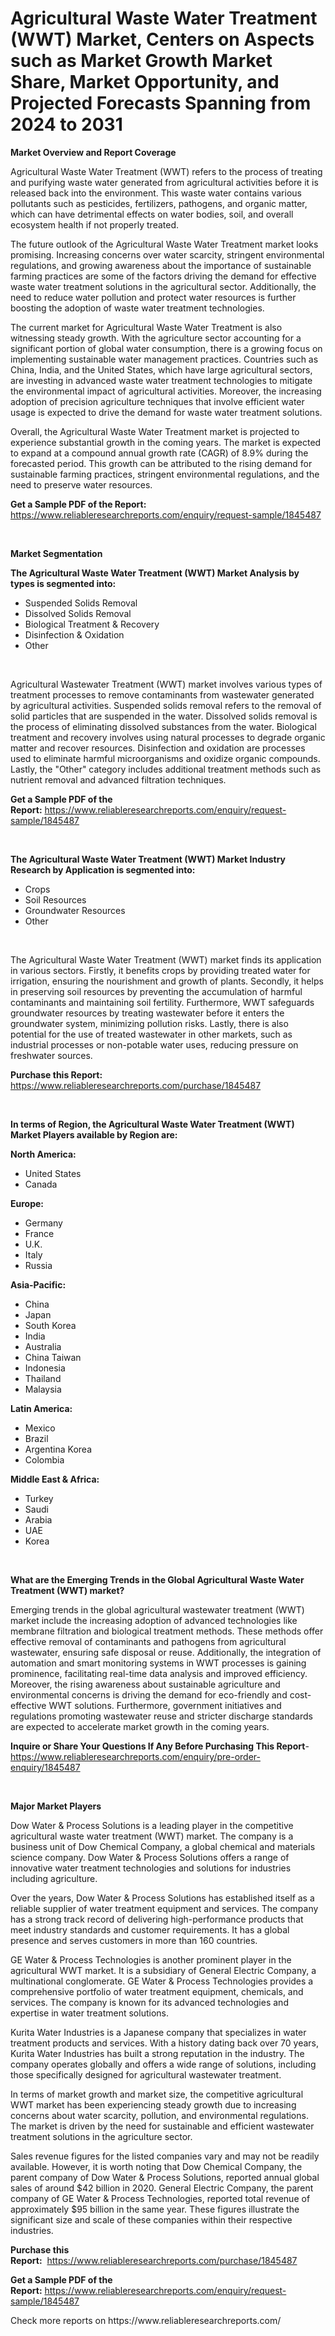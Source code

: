 <p><h1>Agricultural Waste Water Treatment (WWT) Market, Centers on Aspects such as Market Growth Market Share, Market Opportunity, and Projected Forecasts Spanning from 2024 to 2031</h1></p><p><strong>Market Overview and Report Coverage</strong></p>
<p><p>Agricultural Waste Water Treatment (WWT) refers to the process of treating and purifying waste water generated from agricultural activities before it is released back into the environment. This waste water contains various pollutants such as pesticides, fertilizers, pathogens, and organic matter, which can have detrimental effects on water bodies, soil, and overall ecosystem health if not properly treated.</p><p>The future outlook of the Agricultural Waste Water Treatment market looks promising. Increasing concerns over water scarcity, stringent environmental regulations, and growing awareness about the importance of sustainable farming practices are some of the factors driving the demand for effective waste water treatment solutions in the agricultural sector. Additionally, the need to reduce water pollution and protect water resources is further boosting the adoption of waste water treatment technologies.</p><p>The current market for Agricultural Waste Water Treatment is also witnessing steady growth. With the agriculture sector accounting for a significant portion of global water consumption, there is a growing focus on implementing sustainable water management practices. Countries such as China, India, and the United States, which have large agricultural sectors, are investing in advanced waste water treatment technologies to mitigate the environmental impact of agricultural activities. Moreover, the increasing adoption of precision agriculture techniques that involve efficient water usage is expected to drive the demand for waste water treatment solutions.</p><p>Overall, the Agricultural Waste Water Treatment market is projected to experience substantial growth in the coming years. The market is expected to expand at a compound annual growth rate (CAGR) of 8.9% during the forecasted period. This growth can be attributed to the rising demand for sustainable farming practices, stringent environmental regulations, and the need to preserve water resources.</p></p>
<p><strong>Get a Sample PDF of the Report:</strong> <a href="https://www.reliableresearchreports.com/enquiry/request-sample/1845487">https://www.reliableresearchreports.com/enquiry/request-sample/1845487</a></p>
<p>&nbsp;</p>
<p><strong>Market Segmentation</strong></p>
<p><strong>The Agricultural Waste Water Treatment (WWT) Market Analysis by types is segmented into:</strong></p>
<p><ul><li>Suspended Solids Removal</li><li>Dissolved Solids Removal</li><li>Biological Treatment & Recovery</li><li>Disinfection & Oxidation</li><li>Other</li></ul></p>
<p>&nbsp;</p>
<p><p>Agricultural Wastewater Treatment (WWT) market involves various types of treatment processes to remove contaminants from wastewater generated by agricultural activities. Suspended solids removal refers to the removal of solid particles that are suspended in the water. Dissolved solids removal is the process of eliminating dissolved substances from the water. Biological treatment and recovery involves using natural processes to degrade organic matter and recover resources. Disinfection and oxidation are processes used to eliminate harmful microorganisms and oxidize organic compounds. Lastly, the "Other" category includes additional treatment methods such as nutrient removal and advanced filtration techniques.</p></p>
<p><strong>Get a Sample PDF of the Report:</strong>&nbsp;<a href="https://www.reliableresearchreports.com/enquiry/request-sample/1845487">https://www.reliableresearchreports.com/enquiry/request-sample/1845487</a></p>
<p>&nbsp;</p>
<p><strong>The Agricultural Waste Water Treatment (WWT) Market Industry Research by Application is segmented into:</strong></p>
<p><ul><li>Crops</li><li>Soil Resources</li><li>Groundwater Resources</li><li>Other</li></ul></p>
<p>&nbsp;</p>
<p><p>The Agricultural Waste Water Treatment (WWT) market finds its application in various sectors. Firstly, it benefits crops by providing treated water for irrigation, ensuring the nourishment and growth of plants. Secondly, it helps in preserving soil resources by preventing the accumulation of harmful contaminants and maintaining soil fertility. Furthermore, WWT safeguards groundwater resources by treating wastewater before it enters the groundwater system, minimizing pollution risks. Lastly, there is also potential for the use of treated wastewater in other markets, such as industrial processes or non-potable water uses, reducing pressure on freshwater sources.</p></p>
<p><strong>Purchase this Report:</strong>&nbsp; <a href="https://www.reliableresearchreports.com/purchase/1845487">https://www.reliableresearchreports.com/purchase/1845487</a></p>
<p>&nbsp;</p>
<p><strong>In terms of Region, the Agricultural Waste Water Treatment (WWT) Market Players available by Region are:</strong></p>
<p>
    <p> <strong> North America: </strong>
        <ul>
            <li>United States</li>
            <li>Canada</li>
        </ul>
        </p> 
    <p> <strong> Europe: </strong>
        <ul>
            <li>Germany</li>
            <li>France</li>
            <li>U.K.</li>
            <li>Italy</li>
            <li>Russia</li>
        </ul>
        </p> 
    <p> <strong> Asia-Pacific: </strong>
        <ul>
            <li>China</li>
            <li>Japan</li>
            <li>South Korea</li>
            <li>India</li>
            <li>Australia</li>
            <li>China Taiwan</li>
            <li>Indonesia</li>
            <li>Thailand</li>
            <li>Malaysia</li>
        </ul>
        </p> 
    <p> <strong> Latin America: </strong>
        <ul>
            <li>Mexico</li>
            <li>Brazil</li>
            <li>Argentina Korea</li>
            <li>Colombia</li>
        </ul>
        </p> 
    <p> <strong> Middle East & Africa: </strong>
        <ul>
            <li>Turkey</li>
            <li>Saudi</li>
            <li>Arabia</li>
            <li>UAE</li>
            <li>Korea</li>
        </ul>
    </p>
    </p>
<p>&nbsp;</p>
<p><strong>What are the Emerging Trends in the Global Agricultural Waste Water Treatment (WWT) market?</strong></p>
<p><p>Emerging trends in the global agricultural wastewater treatment (WWT) market include the increasing adoption of advanced technologies like membrane filtration and biological treatment methods. These methods offer effective removal of contaminants and pathogens from agricultural wastewater, ensuring safe disposal or reuse. Additionally, the integration of automation and smart monitoring systems in WWT processes is gaining prominence, facilitating real-time data analysis and improved efficiency. Moreover, the rising awareness about sustainable agriculture and environmental concerns is driving the demand for eco-friendly and cost-effective WWT solutions. Furthermore, government initiatives and regulations promoting wastewater reuse and stricter discharge standards are expected to accelerate market growth in the coming years.</p></p>
<p><strong>Inquire or Share Your Questions If Any Before Purchasing This Report</strong>- <a href="https://www.reliableresearchreports.com/enquiry/pre-order-enquiry/1845487">https://www.reliableresearchreports.com/enquiry/pre-order-enquiry/1845487</a></p>
<p>&nbsp;</p>
<p><strong>Major Market Players</strong></p>
<p><p>Dow Water & Process Solutions is a leading player in the competitive agricultural waste water treatment (WWT) market. The company is a business unit of Dow Chemical Company, a global chemical and materials science company. Dow Water & Process Solutions offers a range of innovative water treatment technologies and solutions for industries including agriculture.</p><p>Over the years, Dow Water & Process Solutions has established itself as a reliable supplier of water treatment equipment and services. The company has a strong track record of delivering high-performance products that meet industry standards and customer requirements. It has a global presence and serves customers in more than 160 countries.</p><p>GE Water & Process Technologies is another prominent player in the agricultural WWT market. It is a subsidiary of General Electric Company, a multinational conglomerate. GE Water & Process Technologies provides a comprehensive portfolio of water treatment equipment, chemicals, and services. The company is known for its advanced technologies and expertise in water treatment solutions.</p><p>Kurita Water Industries is a Japanese company that specializes in water treatment products and services. With a history dating back over 70 years, Kurita Water Industries has built a strong reputation in the industry. The company operates globally and offers a wide range of solutions, including those specifically designed for agricultural wastewater treatment.</p><p>In terms of market growth and market size, the competitive agricultural WWT market has been experiencing steady growth due to increasing concerns about water scarcity, pollution, and environmental regulations. The market is driven by the need for sustainable and efficient wastewater treatment solutions in the agriculture sector.</p><p>Sales revenue figures for the listed companies vary and may not be readily available. However, it is worth noting that Dow Chemical Company, the parent company of Dow Water & Process Solutions, reported annual global sales of around $42 billion in 2020. General Electric Company, the parent company of GE Water & Process Technologies, reported total revenue of approximately $95 billion in the same year. These figures illustrate the significant size and scale of these companies within their respective industries.</p></p>
<p><strong>Purchase this Report:</strong>&nbsp;&nbsp;<a href="https://www.reliableresearchreports.com/purchase/1845487">https://www.reliableresearchreports.com/purchase/1845487</a></p>
<p></p>
<p><strong>Get a Sample PDF of the Report:</strong>&nbsp;<a href="https://www.reliableresearchreports.com/enquiry/request-sample/1845487">https://www.reliableresearchreports.com/enquiry/request-sample/1845487</a></p>
<p>Check more reports on https://www.reliableresearchreports.com/</p>